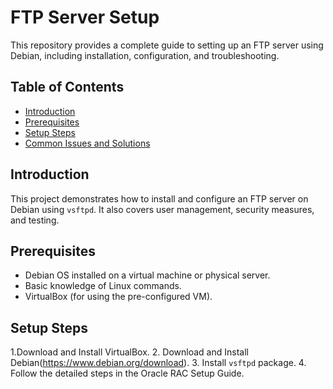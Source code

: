 # FTP Server Setup

This repository provides a complete guide to setting up an FTP server using Debian, including installation, configuration, and troubleshooting.

## Table of Contents
- [Introduction](#introduction)
- [Prerequisites](#prerequisites)
- [Setup Steps](#setup-steps)
- [Common Issues and Solutions](#common-issues-and-solutions)

## Introduction
This project demonstrates how to install and configure an FTP server on Debian using `vsftpd`. It also covers user management, security measures, and testing.

## Prerequisites
- Debian OS installed on a virtual machine or physical server.
- Basic knowledge of Linux commands.
- VirtualBox (for using the pre-configured VM).

## Setup Steps
1.Download and Install VirtualBox.
2. Download and Install Debian(https://www.debian.org/download).
3. Install `vsftpd` package.
4. Follow the detailed steps in the Oracle RAC Setup Guide.

